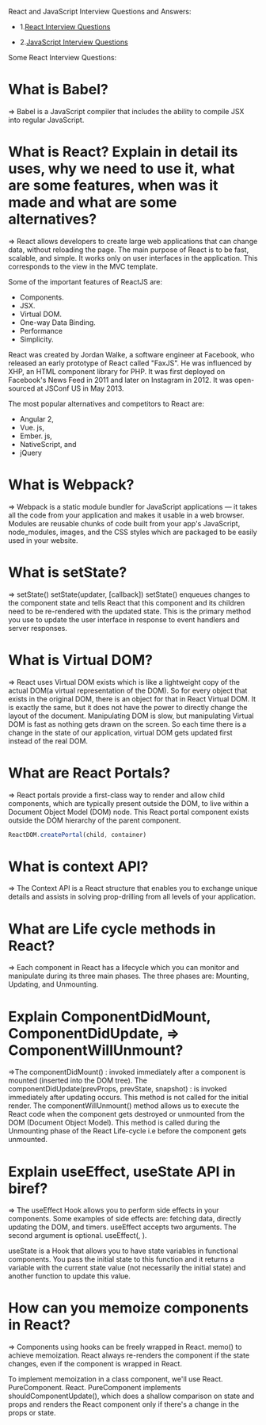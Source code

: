 
React and JavaScript Interview Questions and Answers:

- 1.<a href="ReactInterviewQuestions.md">React Interview Questions</a>

- 2.<a href="JavaScriptInterviewQuestions.md">JavaScript Interview Questions</a>

Some React Interview Questions:

# What is Babel?
=> Babel is a JavaScript compiler that includes the ability to compile JSX into regular JavaScript.

# What is React? Explain in detail its uses, why we need to use  it, what are some features, when was it made and what are some alternatives?
=> React allows developers to create large web applications that can change data, without reloading the page. The main purpose of React is to be fast, scalable, and simple. It works only on user interfaces in the application. This corresponds to the view in the MVC template.

Some of the important features of ReactJS are:
 - Components. 
 - JSX.
 - Virtual DOM.
 - One-way Data Binding.
 - Performance
 - Simplicity.

React was created by Jordan Walke, a software engineer at Facebook, who released an early prototype of React called "FaxJS". He was influenced by XHP, an HTML component library for PHP. It was first deployed on Facebook's News Feed in 2011 and later on Instagram in 2012. It was open-sourced at JSConf US in May 2013.

The most popular alternatives and competitors to React are:
- Angular 2, 
- Vue. js, 
- Ember. js, 
- NativeScript, and 
- jQuery 

# What is Webpack?
=> Webpack is a static module bundler for JavaScript applications — it takes all the code from your application and makes it usable in a web browser. Modules are reusable chunks of code built from your app's JavaScript, node_modules, images, and the CSS styles which are packaged to be easily used in your website.

# What is setState?
=> setState() setState(updater, [callback]) setState() enqueues changes to the component state and tells React that this component and its children need to be re-rendered with the updated state. This is the primary method you use to update the user interface in response to event handlers and server responses.

# What is Virtual DOM?
=> React uses Virtual DOM exists which is like a lightweight copy of the actual DOM(a virtual representation of the DOM). So for every object that exists in the original DOM, there is an object for that in React Virtual DOM. It is exactly the same, but it does not have the power to directly change the layout of the document. Manipulating DOM is slow, but manipulating Virtual DOM is fast as nothing gets drawn on the screen. So each time there is a change in the state of our application, virtual DOM gets updated first instead of the real DOM.

# What are React Portals?
=> React portals provide a first-class way to render and allow child components, which are typically present outside the DOM, to live within a Document Object Model (DOM) node. This React portal component exists outside the DOM hierarchy of the parent component.
```js
ReactDOM.createPortal(child, container)
```
# What is context API?
=> The Context API is a React structure that enables you to exchange unique details and assists in solving prop-drilling from all levels of your application.

# What are Life cycle methods in React?
=> Each component in React has a lifecycle which you can monitor and manipulate during its three main phases. The three phases are: Mounting, Updating, and Unmounting.

# Explain ComponentDidMount, ComponentDidUpdate, => ComponentWillUnmount?
=>The componentDidMount() : invoked immediately after a component is mounted (inserted into the DOM tree).
The componentDidUpdate(prevProps, prevState, snapshot) : is invoked immediately after updating occurs. This method is not called for the initial render.
The componentWillUnmount() method allows us to execute the React code when the component gets destroyed or unmounted from the DOM (Document Object Model). This method is called during the Unmounting phase of the React Life-cycle i.e before the component gets unmounted.

# Explain useEffect, useState API in biref?
=> The useEffect Hook allows you to perform side effects in your components. Some examples of side effects are: fetching data, directly updating the DOM, and timers. useEffect accepts two arguments. The second argument is optional. useEffect(<function>, <dependency>).

useState is a Hook that allows you to have state variables in functional components. You pass the initial state to this function and it returns a variable with the current state value (not necessarily the initial state) and another function to update this value.

# How can you memoize components in React?
=> Components using hooks can be freely wrapped in React. memo() to achieve memoization. React always re-renders the component if the state changes, even if the component is wrapped in React.

To implement memoization in a class component, we'll use React. PureComponent. React. PureComponent implements shouldComponentUpdate(), which does a shallow comparison on state and props and renders the React component only if there's a change in the props or state.
